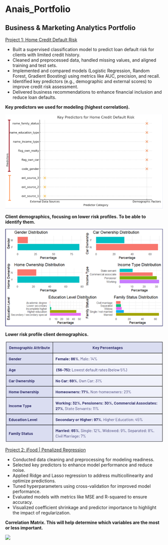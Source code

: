 # Anais_Portfolio
## Business &amp; Marketing Analytics Portfolio

[Project 1: Home Credit Default Risk](https://github.com/anaiscorral/Home-Credit-Default-Risk)
- Built a supervised classification model to predict loan default risk for clients with limited credit history.
- Cleaned and preprocessed data, handled missing values, and aligned training and test sets.
- Implemented and compared models (Logistic Regression, Random Forest, Gradient Boosting) using metrics like AUC, precision, and recall.
- Identified key predictors (e.g., demographic and external scores) to improve credit risk assessment.
- Delivered business recommendations to enhance financial inclusion and reduce loan defaults.

**Key predictors we used for modeling (highest correlation).**

![](https://github.com/anaiscorral/Anais_Portfolio/blob/main/Findings.png)

**Client demographics, focusing on lower risk profiles. To be able to identify them.**

![](https://github.com/anaiscorral/Anais_Portfolio/blob/main/Findings%202.png)

**Lower risk profile client demographics.**

![](https://github.com/anaiscorral/Anais_Portfolio/blob/main/Findings%203.png)



[Project 2: iFood | Penalized Regression](https://github.com/anaiscorral/Home-Credit-Default-Risk)

- Conducted data cleaning and preprocessing for modeling readiness.
- Selected key predictors to enhance model performance and reduce noise.
- Applied Ridge and Lasso regression to address multicollinearity and optimize predictions.
- Tuned hyperparameters using cross-validation for improved model performance.
- Evaluated models with metrics like MSE and R-squared to ensure accuracy.
- Visualized coefficient shrinkage and predictor importance to highlight the impact of regularization.

**Correlation Matrix. This will help determine which variables are the most or less important.**

![](https://github.com/anaiscorral/Pernalized-Regression-Machine-Learning/blob/main/p%20regression.png)


